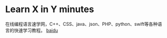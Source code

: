 # Learn X in Y minutes
在线编程语言速学网，C++、CSS、java、json、PHP、python、swift等各种语言的快速学习教程。
[baidu](http://www.baidu.com/)
